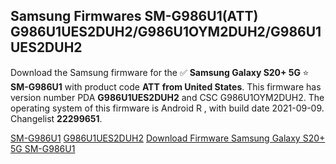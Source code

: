 <h2>Samsung Firmwares SM-G986U1(ATT) G986U1UES2DUH2/G986U1OYM2DUH2/G986U1UES2DUH2</h2>
Download the Samsung firmware for the ✅ <strong>Samsung Galaxy S20+ 5G </strong> ⭐ <strong>SM-G986U1</strong> with product code <strong>ATT</strong> <strong> from United States</strong>. This firmware has version number PDA <strong>G986U1UES2DUH2</strong> and CSC G986U1OYM2DUH2. The operating system of this firmware is Android R , with build date 2021-09-09. Changelist <strong>22299651</strong>.


[SM-G986U1](https://samfirm.shop/samsung/model/SM-G986U1)
[G986U1UES2DUH2](https://samfirm.shop/samsung/pda/G986U1UES2DUH2)
[Download Firmware Samsung Galaxy S20+ 5G SM-G986U1](https://samfirm.shop/samsung/firmware/454250)
